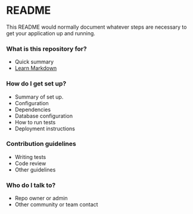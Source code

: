 # README

This README would normally document whatever steps are necessary to get your application up and running.

### What is this repository for?

- Quick summary
- [Learn Markdown](https://bitbucket.org/tutorials/markdowndemo)

### How do I get set up?

- Summary of set up.
- Configuration
- Dependencies
- Database configuration
- How to run tests
- Deployment instructions

### Contribution guidelines

- Writing tests
- Code review
- Other guidelines

### Who do I talk to?

- Repo owner or admin
- Other community or team contact
